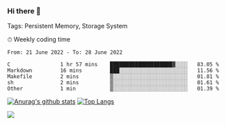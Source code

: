 ### Hi there 👋

Tags: Persistent Memory, Storage System

<!--

[![Anurag's github stats](https://github-readme-stats.vercel.app/api?username=wwyf)](https://github.com/anuraghazra/github-readme-stats)

[![Anurag's github stats](https://github-readme-stats.vercel.app/api?username=wwyf&count_private=true)](https://github.com/anuraghazra/github-readme-stats)


[![Top Langs](https://github-readme-stats.vercel.app/api/top-langs/?username=wwyf&count_private=true&&hide=jupyter%20notebook,html)](https://github.com/anuraghazra/github-readme-stats)



-->


⏱ Weekly coding time

<!--START_SECTION:waka-->

```text
From: 21 June 2022 - To: 28 June 2022

C                1 hr 57 mins    ████████████████████▓░░░░   83.05 %
Markdown         16 mins         ███░░░░░░░░░░░░░░░░░░░░░░   11.56 %
Makefile         2 mins          ▒░░░░░░░░░░░░░░░░░░░░░░░░   01.81 %
sh               2 mins          ▒░░░░░░░░░░░░░░░░░░░░░░░░   01.61 %
Other            1 min           ▒░░░░░░░░░░░░░░░░░░░░░░░░   01.39 %
```

<!--END_SECTION:waka-->



[![Anurag's github stats](https://github-readme-stats.vercel.app/api?username=wwyf&count_private=true&show_icons=true&hide_border=true)](https://github.com/anuraghazra/github-readme-stats) [![Top Langs](https://github-readme-stats.vercel.app/api/top-langs/?username=wwyf&count_private=true&hide=jupyter%20notebook,html,OpenEdge%20ABL&langs_count=10&layout=compact&hide_border=true)](https://github.com/anuraghazra/github-readme-stats)

<!--

[![willianrod's wakatime stats](https://github-readme-stats.vercel.app/api/wakatime?username=wwyf)](https://github.com/anuraghazra/github-readme-stats)


-->

![](https://hit.yhype.me/github/profile?user_id=23121291)
